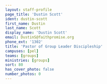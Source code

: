 ```yaml
---
layout: staff-profile
page_title: 'Dustin Scott'
ident: dustin-scott
first_name: Dustin
last_name: Scott
display_name: 'Dustin Scott'
email: DustinS@faithpromise.org
phone_ext: '1302'
title: 'Pastor of Group Leader Discipleship'
campuses: [pel]
teams: [groups]
ministries: [groups]
sort: 80
has_cover_photo: false
number_photos: 0
---
```


